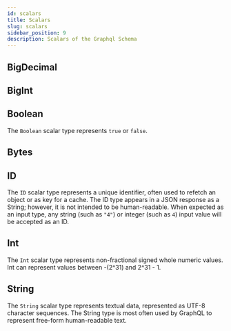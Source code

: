 ```yaml
---
id: scalars
title: Scalars
slug: scalars
sidebar_position: 9
description: Scalars of the Graphql Schema
---
```


## BigDecimal



## BigInt



## Boolean

The `Boolean` scalar type represents `true` or `false`.

## Bytes



## ID

The `ID` scalar type represents a unique identifier, often used to refetch an object or as key for a cache. The ID type appears in a JSON response as a String; however, it is not intended to be human-readable. When expected as an input type, any string (such as `"4"`) or integer (such as `4`) input value will be accepted as an ID.

## Int

The `Int` scalar type represents non-fractional signed whole numeric values. Int can represent values between -(2^31) and 2^31 - 1.

## String

The `String` scalar type represents textual data, represented as UTF-8 character sequences. The String type is most often used by GraphQL to represent free-form human-readable text.

